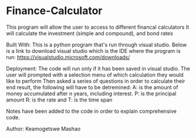 # Finance-Calculator
This program will allow the user to access to different financal calculators
It will calculate the investment (simple and compound), and bond rates 

Built With:
This is a python program that's run through visual studio. Below is a link to download visual studio
which is the IDE where the program is run:
https://visualstudio.microsoft.com/downloads/


Deployment:
The code will run only if it has been saved in visual studio.
The user will prompted with a selection menu of which calculation they would like to perform
Then asked a series of questions in order to calculate their end result, the following will have to be detremined:
A: is the amount of money accumulated after n years, including interest.
P: is the principal amount
R: is the rate and
T: is the time span

Notes have been added to the code in order to explain comprehensive code.

Author:
Keamogetswe Mashao

